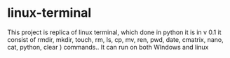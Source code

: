 # linux-terminal
This project is replica of linux terminal, which done in python
it is in v 0.1
it consist of rmdir, mkdir, touch, rm, ls, cp, mv, ren, pwd, date, cmatrix, nano, cat, python, clear ) commands..
It can run on both WIndows and linux
